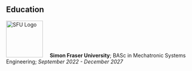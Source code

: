 ## Education

<p float="left">
<img src="https://www.sfu.ca/favicon.ico" alt="SFU Logo" width="100" height="100" style="margin-right: 15px;" >
<strong>Simon Fraser University</strong>;
BASc in Mechatronic Systems Engineering;
<em>September 2022 - December 2027</em>
</div>
</p>
